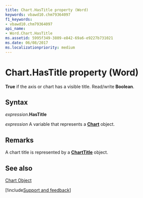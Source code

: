 ```yaml
---
title: Chart.HasTitle property (Word)
keywords: vbawd10.chm79364097
f1_keywords:
- vbawd10.chm79364097
api_name:
- Word.Chart.HasTitle
ms.assetid: 5995f349-3809-e842-69a6-e9227b731021
ms.date: 06/08/2017
ms.localizationpriority: medium
---
```



# Chart.HasTitle property (Word)

 **True** if the axis or chart has a visible title. Read/write **Boolean**.


## Syntax

_expression_.**HasTitle**

_expression_ A variable that represents a **[Chart](Word.Chart.md)** object.


## Remarks

A chart title is represented by a **[ChartTitle](Word.ChartTitle.md)** object.


## See also


[Chart Object](Word.Chart.md)

[!include[Support and feedback](~/includes/feedback-boilerplate.md)]